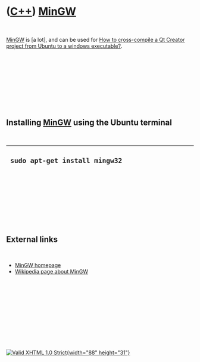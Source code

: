



 

 

 

 

 

([C++](Cpp.htm)) [MinGW](CppMinGw.htm)
======================================

 

[MinGW](CppMinGw.htm) is \[a lot\], and can be used for [How to
cross-compile a Qt Creator project from Ubuntu to a windows
executable?](CppQtCrosscompileToWindows.htm).

 

 

 

 

 

Installing [MinGW](CppMinGw.htm) using the Ubuntu terminal
----------------------------------------------------------

 

  ---------------------------------
  ` sudo apt-get install mingw32`
  ---------------------------------

 

 

 

 

 

External links
--------------

 

-   [MinGW homepage](http://www.mingw.org)
-   [Wikipedia page about MinGW](http://en.wikipedia.org/wiki/MinGW)

 

 

 

 

 





 

[![Valid XHTML 1.0 Strict](valid-xhtml10.png){width="88"
height="31"}](http://validator.w3.org/check?uri=referer)
